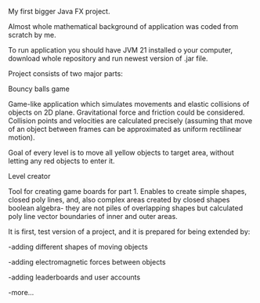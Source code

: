 My first bigger Java FX project. 

Almost whole mathematical background of application was coded from scratch by me.

To run application you should have JVM 21 installed o your computer, download whole repository 
and run newest version of .jar file.

Project consists of two major parts: 

Bouncy balls game

Game-like application which simulates movements and elastic collisions
of objects on 2D plane. Gravitational force and friction could be considered.
Collision points and velocities are calculated precisely (assuming that move of an object between frames
can be approximated as uniform rectilinear motion).

Goal of every level is to move all yellow objects to target area, without letting any 
red objects to enter it.

Level creator

Tool for creating game boards for part 1. Enables to create simple shapes, 
closed poly lines, and, also complex areas created by closed shapes boolean algebra-
they are not piles of overlapping shapes but calculated poly line vector boundaries of inner and outer areas.


It is first, test version of a project, and it is prepared for being extended by:

-adding different shapes of moving objects

-adding electromagnetic forces between objects

-adding leaderboards and user accounts

-more...
